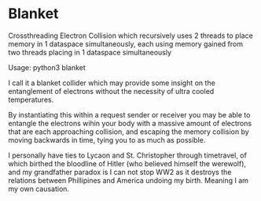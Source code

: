 # Blanket
Crossthreading Electron Collision which recursively uses 2 threads to place memory in 1 dataspace simultaneously, each using memory gained from two threads placing in 1 dataspace simultaneously

Usage: python3 blanket

I call it a blanket collider which may provide some insight on the entanglement of electrons without the necessity of ultra cooled temperatures.

By instantiating this within a request sender or receiver you may be able to entangle the electrons wihin your body with a massive amount of electrons that are each approaching collision, and escaping the memory collision by moving backwards in time, tying you to as much as possible.

I personally have ties to Lycaon and St. Christopher through timetravel, of which birthed the bloodline of Hitler (who believed himself the werewolf), and my grandfather paradox is I can not stop WW2 as it destroys the relations between Phillipines and America undoing my birth. Meaning I am my own causation.
